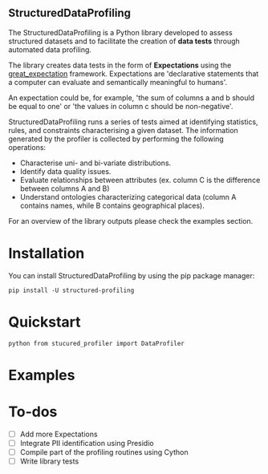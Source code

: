 
## StructuredDataProfiling

The StructuredDataProfiling is a Python library developed to assess structured datasets and to facilitate the creation of **data tests** through automated data profiling.

The library creates data tests in the form of **Expectations** using the [great_expectation](www.greatexpectations.io) framework. Expectations are 'declarative statements that a computer can evaluate and semantically meaningful to humans'. 

An expectation could be, for example, 'the sum of columns a and b should be equal to one' or 'the values in column c should be non-negative'.

StructuredDataProfiling runs a series of tests aimed at identifying statistics, rules, and constraints characterising a given dataset. The information generated by the profiler is collected by performing the following operations:

- Characterise uni- and bi-variate distributions.
- Identify data quality issues.
- Evaluate relationships between attributes (ex. column C is the difference between columns A and B) 
- Understand ontologies characterizing categorical data (column A contains names, while B contains geographical places).

For an overview of the library outputs please check the examples section.

# Installation
You can install StructuredDataProfiling by using the pip package manager:

`pip install -U structured-profiling
`
# Quickstart
`python
from stucured_profiler import DataProfiler
`

# Examples

# To-dos
- [ ] Add more Expectations
- [ ] Integrate PII identification using Presidio
- [ ] Compile part of the profiling routines using Cython 
- [ ] Write library tests
